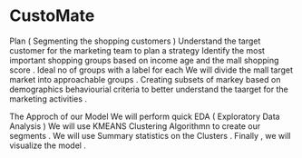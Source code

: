 # CustoMate
Plan ( Segmenting the shopping customers )
Understand the target customer for the marketing team to plan a strategy
Identify the most important shopping groups based on income age and the mall shopping score .
Ideal no of groups with a label for each
We will divide the mall target market into approachable groups . Creating subsets of markey based on demographics behaviourial criteria to better understand the taarget for the marketing activities .

The Approch of our Model
We will perform quick EDA ( Exploratory Data Analysis )
We will use KMEANS Clustering Algorithmn to create our segments .
We will use Summary statistics on the Clusters .
Finally , we will visualize the model .
